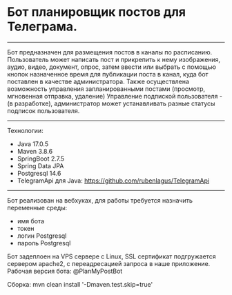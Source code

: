 # Бот планировщик постов для Телеграма.
________
Бот предназначен для размещения постов в каналы по расписанию. Пользователь может написать пост и прикрепить к нему
изображения, аудио, видео, документ, опрос, затем ввести или выбрать с помощью кнопок назначенное время для публикации
поста в канал, куда бот поставлен в качестве администратора.
Также осуществлена возможность управления запланированными постами (просмотр, мгновенная отправка, удаление)
Управление подпиской пользователя - (в разработке), администратор может устанавливать разные статусы подписок пользователя.

_______________
Технологии:
- Java 17.0.5
- Maven 3.8.6
- SpringBoot 2.7.5
- Spring Data JPA
- Postgresql 14.6
- TelegramApi для Java: https://github.com/rubenlagus/TelegramApi
__________
Бот реализован на вебхуках, для работы требуется назначить переменные среды:
- имя бота
- токен
- логин Postgresql
- пароль Postgresql

Бот задеплоен на VPS сервере с Linux, SSL сертификат подгружается сервером apache2,
с переадресацией запроса в наше приложение. 
Рабочая версия бота: @PlanMyPostBot

Сборка: mvn clean install '-Dmaven.test.skip=true'
